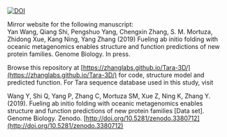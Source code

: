 [![DOI](https://zenodo.org/badge/DOI/10.5281/zenodo.3380712.svg)](https://doi.org/10.5281/zenodo.3380712)

Mirror website for the following manuscript:  
   Yan Wang, Qiang Shi, Pengshuo Yang, Chengxin Zhang, S. M. Mortuza, Zhidong Xue, Kang Ning, Yang Zhang (2019) Fueling ab initio folding with oceanic metagenomics enables structure and function predictions of new protein families. Genome Biology. In press.

Browse this repository at [https://zhanglabs.github.io/Tara-3D/](https://zhanglabs.github.io/Tara-3D/) for code, structure model and predicted function. For Tara sequence database used in this study, visit

Wang Y, Shi Q, Yang P, Zhang C, Mortuza SM, Xue Z, Ning K, Zhang Y. (2019). Fueling ab initio folding with oceanic metagenomics enables structure and function predictions of new protein families [Data set]. Genome Biology. Zenodo. [http://doi.org/10.5281/zenodo.3380712](http://doi.org/10.5281/zenodo.3380712)
